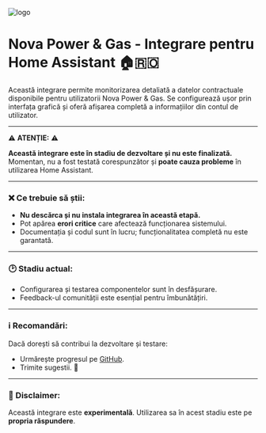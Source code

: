 ![logo](https://github.com/user-attachments/assets/dcbb160f-adbb-403b-9a0b-bfd650c5ccb9)


# Nova Power & Gas - Integrare pentru Home Assistant 🏠🇷🇴

Această integrare permite monitorizarea detaliată a datelor contractuale disponibile pentru utilizatorii Nova Power & Gas. Se configurează ușor prin interfața grafică și oferă afișarea completă a informațiilor din contul de utilizator.

---

⚠️ **ATENȚIE:** ⚠️

**Această integrare este în stadiu de dezvoltare și nu este finalizată.**  
Momentan, nu a fost testată corespunzător și **poate cauza probleme** în utilizarea Home Assistant.

---

### ❌ Ce trebuie să știi:
- **Nu descărca și nu instala integrarea în această etapă.**
- Pot apărea **erori critice** care afectează funcționarea sistemului.
- Documentația și codul sunt în lucru; funcționalitatea completă nu este garantată.

---

### 🕑 Stadiu actual:
- Configurarea și testarea componentelor sunt în desfășurare.
- Feedback-ul comunității este esențial pentru îmbunătățiri.

---

### ℹ️ Recomandări:
Dacă dorești să contribui la dezvoltare și testare:
- Urmărește progresul pe [GitHub](https://github.com/cnecrea/vreaulanova).
- Trimite sugestii. 🙌

---

### 🚨 Disclaimer:
Această integrare este **experimentală**. Utilizarea sa în acest stadiu este pe **propria răspundere**.
